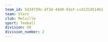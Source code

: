 ```yaml
---
team_id: 5d34739c-df3d-44d8-93af-ccd1314514b1
team: Stars
club: Melville
sport: Teeball
division: U8
division_number: 2
---
```

